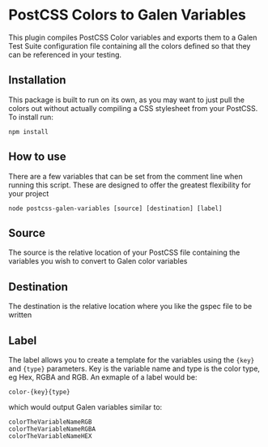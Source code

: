 PostCSS Colors to Galen Variables
================================================================================
This plugin compiles PostCSS Color variables and exports them to a Galen Test Suite configuration file containing all the colors defined so that they can be referenced in your testing.

## Installation
This package is built to run on its own, as you may want to just pull the colors out without actually compiling a CSS stylesheet from your PostCSS. To install run:

`npm install`

## How to use

There are a few variables that can be set from the comment line when running this script. These are designed to offer the greatest flexibility for your project

`node postcss-galen-variables [source] [destination] [label]`

## Source
The source is the relative location of your PostCSS file containing the variables you wish to convert to Galen color variables

## Destination
The destination is the relative location where you like the gspec file to be written

## Label
The label allows you to create a template for the variables using the `{key}` and `{type}` parameters. Key is the variable name and type is the color type, eg Hex, RGBA and RGB. An exmaple of a label would be:

```
color-{key}{type}
```

 which would output Galen variables similar to:

```
colorTheVariableNameRGB
colorTheVariableNameRGBA
colorTheVariableNameHEX
```